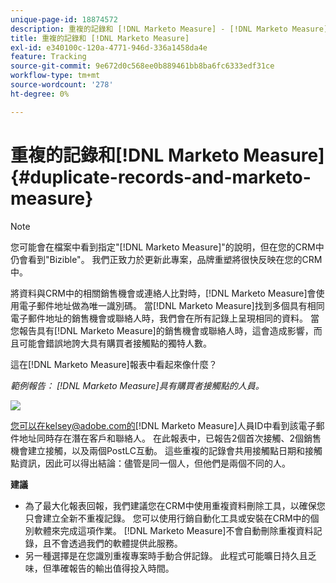 ```yaml
---
unique-page-id: 18874572
description: 重複的記錄和 [!DNL Marketo Measure] - [!DNL Marketo Measure]
title: 重複的記錄和 [!DNL Marketo Measure]
exl-id: e340100c-120a-4771-946d-336a1458da4e
feature: Tracking
source-git-commit: 9e672d0c568ee0b889461bb8ba6fc6333edf31ce
workflow-type: tm+mt
source-wordcount: '278'
ht-degree: 0%

---
```


# 重複的記錄和[!DNL Marketo Measure] {#duplicate-records-and-marketo-measure}

>[!NOTE]
>
>您可能會在檔案中看到指定&quot;[!DNL Marketo Measure]&quot;的說明，但在您的CRM中仍會看到&quot;Bizible&quot;。 我們正致力於更新此專案，品牌重塑將很快反映在您的CRM中。

將資料與CRM中的相關銷售機會或連絡人比對時，[!DNL Marketo Measure]會使用電子郵件地址做為唯一識別碼。 當[!DNL Marketo Measure]找到多個具有相同電子郵件地址的銷售機會或聯絡人時，我們會在所有記錄上呈現相同的資料。 當您報告具有[!DNL Marketo Measure]的銷售機會或聯絡人時，這會造成影響，而且可能會錯誤地誇大具有購買者接觸點的獨特人數。

這在[!DNL Marketo Measure]報表中看起來像什麼？

_範例報告： [!DNL Marketo Measure]具有購買者接觸點的人員。_

![](assets/1-1.png)

您可以在kelsey@adobe.com的[!DNL Marketo Measure]人員ID中看到該電子郵件地址同時存在潛在客戶和聯絡人。 在此報表中，已報告2個首次接觸、2個銷售機會建立接觸，以及兩個PostLC互動。 這些重複的記錄會共用接觸點日期和接觸點資訊，因此可以得出結論：儘管是同一個人，但他們是兩個不同的人。

**建議**

* 為了最大化報表回報，我們建議您在CRM中使用重複資料刪除工具，以確保您只會建立全新不重複記錄。 您可以使用行銷自動化工具或安裝在CRM中的個別軟體來完成這項作業。 [!DNL Marketo Measure]不會自動刪除重複資料記錄，且不會透過我們的軟體提供此服務。
* 另一種選擇是在您識別重複專案時手動合併記錄。 此程式可能曠日持久且乏味，但準確報告的輸出值得投入時間。
